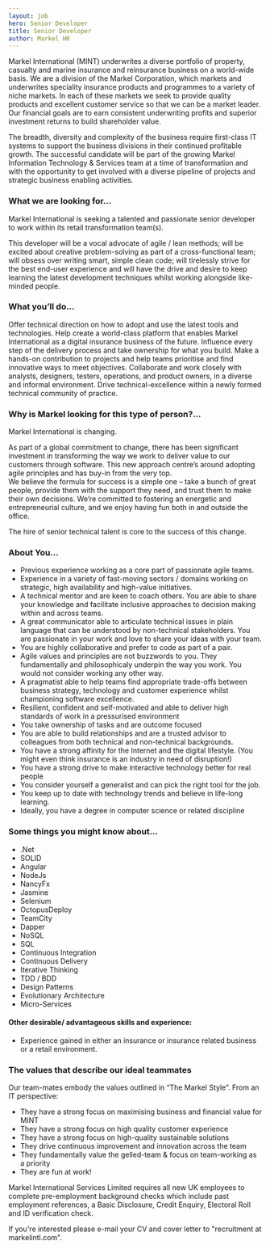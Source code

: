 ```yaml
---
layout: job
hero: Senior Developer
title: Senior Developer
author: Markel HR
---
```


Markel International (MINT) underwrites a diverse portfolio of property, casualty and marine insurance and reinsurance business on a world-wide basis. We are a division of the Markel Corporation, which markets and underwrites speciality insurance products and programmes to a variety of niche markets. In each of these markets we seek to provide quality products and excellent customer service so that we can be a market leader. Our financial goals are to earn consistent underwriting profits and superior investment returns to build shareholder value. 

The breadth, diversity and complexity of the business require first-class IT systems to support the business divisions in their continued profitable growth. The successful candidate will be part of the growing Markel Information Technology & Services team at a time of transformation and with the opportunity to get involved with a diverse pipeline of projects and strategic business enabling activities.  

### What we are looking for…

Markel International is seeking a talented and passionate senior developer to work within its retail transformation team(s).  

This developer will be a vocal advocate of agile / lean methods; will be excited about creative problem-solving as part of a cross-functional team; will obsess over writing smart, simple clean code; will tirelessly strive for the best end-user experience and will have the drive and desire to keep learning the latest development techniques whilst working alongside like-minded people.

### What you’ll do…

Offer technical direction on how to adopt and use the latest tools and technologies.
Help create a world-class platform that enables Markel International as a digital insurance business of the future.
Influence every step of the delivery process and take ownership for what you build.
Make a hands-on contribution to projects and help teams prioritise and find innovative ways to meet objectives.
Collaborate and work closely with analysts, designers, testers, operations, and product owners, in a diverse and informal environment.
Drive technical-excellence within a newly formed technical community of practice.

### Why is Markel looking for this type of person?...  

Markel International is changing.

As part of a global commitment to change, there has been significant investment in transforming the way we work to deliver value to our customers through software.  This new approach centre’s around adopting agile principles and has buy-in from the very top.  
We believe the formula for success is a simple one – take a bunch of great people, provide them with the support they need, and trust them to make their own decisions. We’re committed to fostering an energetic and entrepreneurial culture, and we enjoy having fun both in and outside the office.

The hire of senior technical talent is core to the success of this change.

### About You…

- Previous experience working as a core part of passionate agile teams. 
- Experience in a variety of fast-moving sectors / domains working on strategic, high availability and high-value initiatives.
- A technical mentor and are keen to coach others.  You are able to share your knowledge and facilitate inclusive approaches to decision making within and across teams.
- A great communicator able to articulate technical issues in plain language that can be understood by non-technical stakeholders. You are passionate in your work and love to share your ideas with your team.
- You are highly collaborative and prefer to code as part of a pair. 
- Agile values and principles are not buzzwords to you.  They fundamentally and philosophicaly underpin the way you work.  You would not consider working any other way.
- A pragmatist able to help teams find appropriate trade-offs between business strategy, technology and customer experience whilst championing software excellence.
- Resilient, confident and self-motivated and able to deliver high standards of work in a pressurised environment
- You take ownership of tasks and are outcome focused
- You are able to build relationships and are a trusted advisor to colleagues from both technical and non-technical backgrounds.
- You have a strong affinity for the Internet and the digital lifestyle.  (You might even think insurance is an industry in need of disruption!)
- You have a strong drive to make interactive technology better for real people
- You consider yourself a generalist and can pick the right tool for the job.
- You keep up to date with technology trends and believe in life-long learning.
- Ideally, you have a degree in computer science or related discipline

### Some things you might know about…

- .Net
- SOLID
- Angular
- NodeJs
- NancyFx
- Jasmine
- Selenium
- OctopusDeploy
- TeamCity
- Dapper
- NoSQL
- SQL
- Continuous Integration
- Continuous Delivery
- Iterative Thinking
- TDD / BDD
- Design Patterns
- Evolutionary Architecture
- Micro-Services

#### Other desirable/ advantageous skills and experience:

- Experience gained in either an insurance or insurance related business or a retail environment.

### The values that describe our ideal teammates

Our team-mates embody the values outlined in “The Markel Style”.  From an IT perspective:

- They have a strong focus on maximising business and financial value for MINT
- They have a strong focus on high quality customer experience
- They have a strong focus on high-quality sustainable solutions
- They drive continuous improvement and innovation across the team
- They fundamentally value the gelled-team & focus on team-working as a priority
- They are fun at work!

Markel International Services Limited requires all new UK employees to complete pre-employment background checks which include past employment references, a Basic Disclosure, Credit Enquiry, Electoral Roll and ID verification check. 

If you're interested please e-mail your CV and cover letter to "recruitment at markelintl.com".
